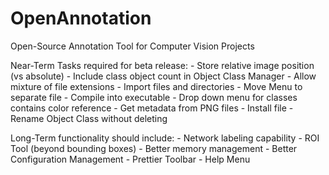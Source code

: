 # OpenAnnotation
 Open-Source Annotation Tool for Computer Vision Projects


Near-Term Tasks required for beta release:
    - Store relative image position (vs absolute)
    - Include class object count in Object Class Manager
    - Allow mixture of file extensions
    - Import files and directories
    - Move Menu to separate file
    - Compile into executable
    - Drop down menu for classes contains color reference
    - Get metadata from PNG files
    - Install file
    - Rename Object Class without deleting
    
Long-Term functionality should include:
    - Network labeling capability
    - ROI Tool (beyond bounding boxes)
    - Better memory management
    - Better Configuration Management
    - Prettier Toolbar
    - Help Menu